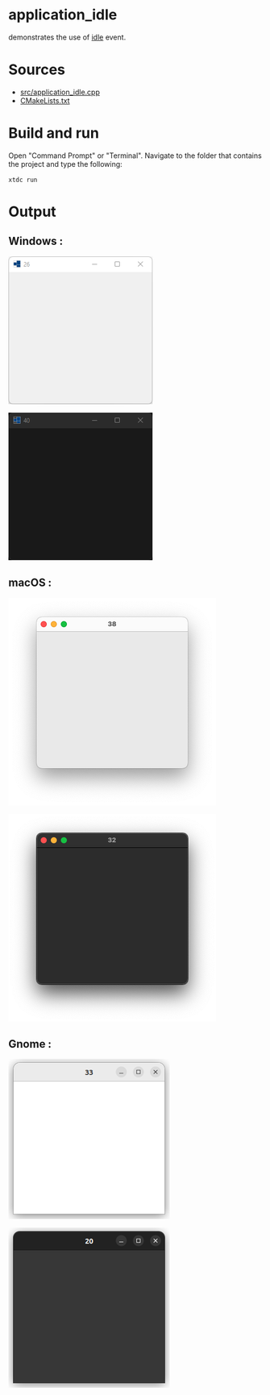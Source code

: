 # application_idle

demonstrates the use of [idle](https://gammasoft71.github.io/xtd/reference_guides/latest/group__events.html#ga936f2c887b42e06ecb7e81d4d1bc33ba) event.

# Sources

* [src/application_idle.cpp](src/application_idle.cpp)
* [CMakeLists.txt](CMakeLists.txt)

# Build and run

Open "Command Prompt" or "Terminal". Navigate to the folder that contains the project and type the following:

```shell
xtdc run
```

# Output

## Windows :

![Screenshot](../../../../docs/pictures/examples/application_idle_w.png)

![Screenshot](../../../../docs/pictures/examples/application_idle_wd.png)

## macOS :

![Screenshot](../../../../docs/pictures/examples/application_idle_m.png)

![Screenshot](../../../../docs/pictures/examples/application_idle_md.png)

## Gnome :

![Screenshot](../../../../docs/pictures/examples/application_idle_g.png)

![Screenshot](../../../../docs/pictures/examples/application_idle_gd.png)
